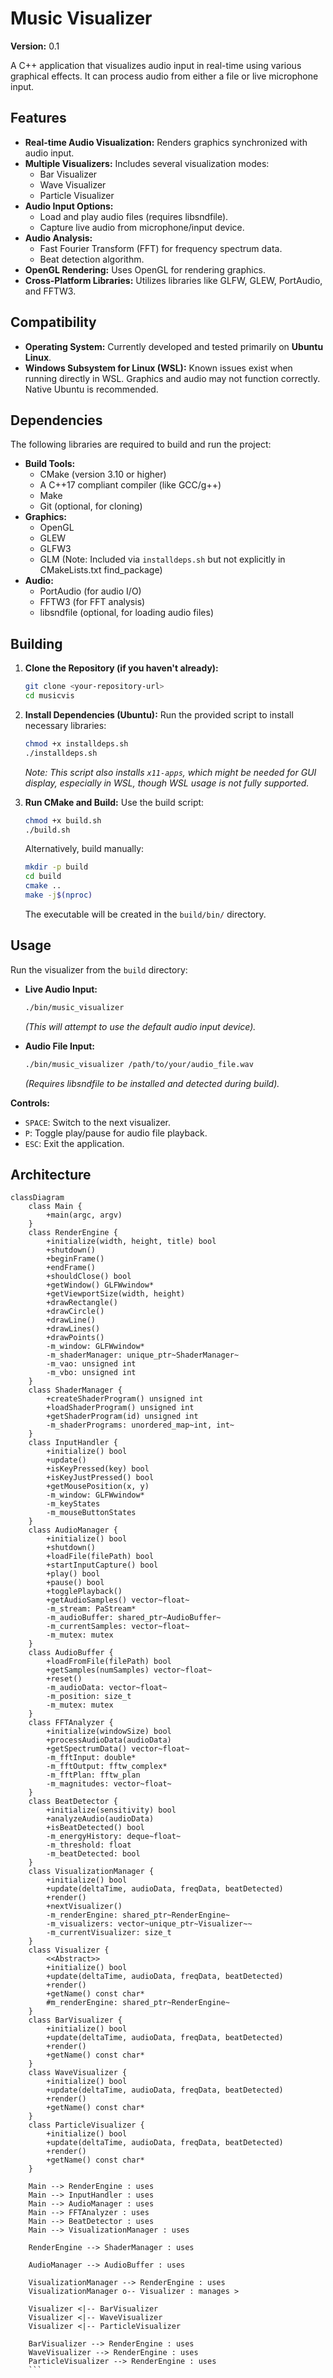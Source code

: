 # Music Visualizer

**Version:** 0.1

A C++ application that visualizes audio input in real-time using various graphical effects. It can process audio from either a file or live microphone input.

## Features

* **Real-time Audio Visualization:** Renders graphics synchronized with audio input.
* **Multiple Visualizers:** Includes several visualization modes:
    * Bar Visualizer
    * Wave Visualizer
    * Particle Visualizer
* **Audio Input Options:**
    * Load and play audio files (requires libsndfile).
    * Capture live audio from microphone/input device.
* **Audio Analysis:**
    * Fast Fourier Transform (FFT) for frequency spectrum data.
    * Beat detection algorithm.
* **OpenGL Rendering:** Uses OpenGL for rendering graphics.
* **Cross-Platform Libraries:** Utilizes libraries like GLFW, GLEW, PortAudio, and FFTW3.

## Compatibility

* **Operating System:** Currently developed and tested primarily on **Ubuntu Linux**.
* **Windows Subsystem for Linux (WSL):** Known issues exist when running directly in WSL. Graphics and audio may not function correctly. Native Ubuntu is recommended.

## Dependencies

The following libraries are required to build and run the project:

* **Build Tools:**
    * CMake (version 3.10 or higher) 
    * A C++17 compliant compiler (like GCC/g++) 
    * Make
    * Git (optional, for cloning)
* **Graphics:**
    * OpenGL 
    * GLEW 
    * GLFW3 
    * GLM (Note: Included via `installdeps.sh` but not explicitly in CMakeLists.txt find_package)
* **Audio:**
    * PortAudio (for audio I/O)
    * FFTW3 (for FFT analysis)
    * libsndfile (optional, for loading audio files)

## Building

1.  **Clone the Repository (if you haven't already):**
    ```bash
    git clone <your-repository-url>
    cd musicvis
    ```

2.  **Install Dependencies (Ubuntu):**
    Run the provided script to install necessary libraries:
    ```bash
    chmod +x installdeps.sh
    ./installdeps.sh
    ```
    *Note: This script also installs `x11-apps`, which might be needed for GUI display, especially in WSL, though WSL usage is not fully supported.*

3.  **Run CMake and Build:**
    Use the build script:
    ```bash
    chmod +x build.sh
    ./build.sh
    ```
    Alternatively, build manually:
    ```bash
    mkdir -p build
    cd build
    cmake ..
    make -j$(nproc)
    ```
    The executable will be created in the `build/bin/` directory.

## Usage

Run the visualizer from the `build` directory:

* **Live Audio Input:**
    ```bash
    ./bin/music_visualizer
    ```
    *(This will attempt to use the default audio input device).*

* **Audio File Input:**
    ```bash
    ./bin/music_visualizer /path/to/your/audio_file.wav
    ```
    *(Requires libsndfile to be installed and detected during build).*

**Controls:**

* `SPACE`: Switch to the next visualizer.
* `P`: Toggle play/pause for audio file playback.
* `ESC`: Exit the application.

## Architecture

```mermaid
classDiagram
    class Main {
        +main(argc, argv)
    }
    class RenderEngine {
        +initialize(width, height, title) bool
        +shutdown()
        +beginFrame()
        +endFrame()
        +shouldClose() bool
        +getWindow() GLFWwindow*
        +getViewportSize(width, height)
        +drawRectangle()
        +drawCircle()
        +drawLine()
        +drawLines()
        +drawPoints()
        -m_window: GLFWwindow*
        -m_shaderManager: unique_ptr~ShaderManager~
        -m_vao: unsigned int
        -m_vbo: unsigned int
    }
    class ShaderManager {
        +createShaderProgram() unsigned int
        +loadShaderProgram() unsigned int
        +getShaderProgram(id) unsigned int
        -m_shaderPrograms: unordered_map~int, int~
    }
    class InputHandler {
        +initialize() bool
        +update()
        +isKeyPressed(key) bool
        +isKeyJustPressed() bool
        +getMousePosition(x, y)
        -m_window: GLFWwindow*
        -m_keyStates
        -m_mouseButtonStates
    }
    class AudioManager {
        +initialize() bool
        +shutdown()
        +loadFile(filePath) bool
        +startInputCapture() bool
        +play() bool
        +pause() bool
        +togglePlayback()
        +getAudioSamples() vector~float~
        -m_stream: PaStream*
        -m_audioBuffer: shared_ptr~AudioBuffer~
        -m_currentSamples: vector~float~
        -m_mutex: mutex
    }
    class AudioBuffer {
        +loadFromFile(filePath) bool
        +getSamples(numSamples) vector~float~
        +reset()
        -m_audioData: vector~float~
        -m_position: size_t
        -m_mutex: mutex
    }
    class FFTAnalyzer {
        +initialize(windowSize) bool
        +processAudioData(audioData)
        +getSpectrumData() vector~float~
        -m_fftInput: double*
        -m_fftOutput: fftw_complex*
        -m_fftPlan: fftw_plan
        -m_magnitudes: vector~float~
    }
    class BeatDetector {
        +initialize(sensitivity) bool
        +analyzeAudio(audioData)
        +isBeatDetected() bool
        -m_energyHistory: deque~float~
        -m_threshold: float
        -m_beatDetected: bool
    }
    class VisualizationManager {
        +initialize() bool
        +update(deltaTime, audioData, freqData, beatDetected)
        +render()
        +nextVisualizer()
        -m_renderEngine: shared_ptr~RenderEngine~
        -m_visualizers: vector~unique_ptr~Visualizer~~
        -m_currentVisualizer: size_t
    }
    class Visualizer {
        <<Abstract>>
        +initialize() bool
        +update(deltaTime, audioData, freqData, beatDetected)
        +render()
        +getName() const char*
        #m_renderEngine: shared_ptr~RenderEngine~
    }
    class BarVisualizer {
        +initialize() bool
        +update(deltaTime, audioData, freqData, beatDetected)
        +render()
        +getName() const char*
    }
    class WaveVisualizer {
        +initialize() bool
        +update(deltaTime, audioData, freqData, beatDetected)
        +render()
        +getName() const char*
    }
    class ParticleVisualizer {
        +initialize() bool
        +update(deltaTime, audioData, freqData, beatDetected)
        +render()
        +getName() const char*
    }

    Main --> RenderEngine : uses
    Main --> InputHandler : uses
    Main --> AudioManager : uses
    Main --> FFTAnalyzer : uses
    Main --> BeatDetector : uses
    Main --> VisualizationManager : uses

    RenderEngine --> ShaderManager : uses

    AudioManager --> AudioBuffer : uses

    VisualizationManager --> RenderEngine : uses
    VisualizationManager o-- Visualizer : manages >

    Visualizer <|-- BarVisualizer
    Visualizer <|-- WaveVisualizer
    Visualizer <|-- ParticleVisualizer

    BarVisualizer --> RenderEngine : uses
    WaveVisualizer --> RenderEngine : uses
    ParticleVisualizer --> RenderEngine : uses
    ```